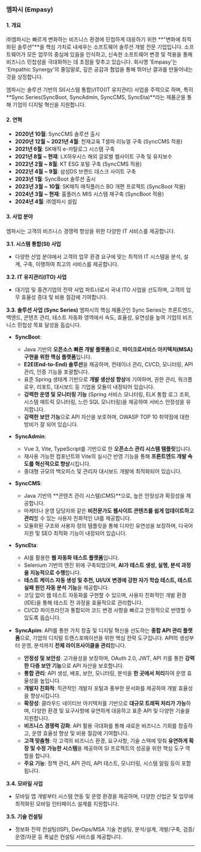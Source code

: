 ### **엠파시 (Empasy)**

#### **1. 개요**
㈜엠파시는 빠르게 변화하는 비즈니스 환경에 민첩하게 대응하기 위한 **"변화에 최적화된 솔루션"**을 핵심 가치로 내세우는 소프트웨어 솔루션 개발 전문 기업입니다. 소프트웨어가 모든 업무의 중심에 있음을 인식하고, 신속한 소프트웨어 변경 및 적용을 통해 비즈니스 민첩성을 극대화하는 데 초점을 맞추고 있습니다. 회사명 'Empasy'는 'Empathic Synergy'의 줄임말로, 깊은 공감과 협업을 통해 뛰어난 결과를 만들어내는 것을 상징합니다.

엠파시는 솔루션 기반의 SI(시스템 통합)/ITO(IT 유지관리) 사업을 주력으로 하며, 특히 **Sync Series(SyncBoot, SyncAdmin, SyncCMS, SyncEta)**라는 제품군을 통해 기업의 디지털 혁신을 지원합니다.

#### **2. 연혁**
*   **2020년 10월**: SyncCMS 솔루션 출시
*   **2020년 12월 ~ 2021년 4월**: 천재교육 T셀파 리뉴얼 구축 (SyncCMS 적용)
*   **2021년 6월**: SK매직 e-카탈로그 시스템 구축
*   **2021년 8월 ~ 현재**: LX하우시스 해외 글로벌 웹사이트 구축 및 유지보수
*   **2022년 2월 ~ 8월**: KT ESG 포털 구축 (SyncCMS 적용)
*   **2022년 4월 ~ 9월**: 삼성DS 브랜드 데스크 사이트 구축
*   **2023년 1월**: SyncBoot 솔루션 출시
*   **2023년 3월 ~ 10월**: SK매직 매직플러스 BO 개편 프로젝트 (SyncBoot 적용)
*   **2024년 3월 ~ 현재**: 홈플러스 MIS 시스템 재구축 (SyncBoot 적용)
*   **2024년 4월**: ㈜엠파시 설립

#### **3. 사업 분야**
엠파시는 고객의 비즈니스 경쟁력 향상을 위한 다양한 IT 서비스를 제공합니다.

**3.1. 시스템 통합(SI) 사업**
*   다양한 산업 분야에서 고객의 업무 환경 요구에 맞는 최적의 IT 시스템을 분석, 설계, 구축, 이행하여 최고의 서비스를 제공합니다.

**3.2. IT 유지관리(ITO) 사업**
*   대기업 및 중견기업의 전략 사업 파트너로서 국내 ITO 사업을 선도하며, 고객의 업무 효율성 증대 및 비용 절감에 기여합니다.

**3.3. 솔루션 사업 (Sync Series)**
엠파시의 핵심 제품군인 Sync Series는 프론트엔드, 백엔드, 콘텐츠 관리, 테스트 자동화 영역에서 속도, 효율성, 유연성을 높여 기업의 비즈니스 민첩성 목표 달성을 돕습니다.

*   **SyncBoot**:
    *   Java 기반의 **오픈소스 빠른 개발 플랫폼**으로, **마이크로서비스 아키텍처(MSA) 구현을 위한 핵심 플랫폼**입니다.
    *   **E2E(End-to-End) 솔루션**을 제공하며, 컨테이너 관리, CI/CD, 모니터링, API 관리, 인증 기능을 포괄합니다.
    *   표준 Spring 생태계 기반으로 **개발 생산성 향상**에 기여하며, 권한 관리, 워크플로우, 리포트, 대시보드 등 기업용 모듈이 내장되어 있습니다.
    *   **강력한 운영 및 모니터링 기능** (Spring 서비스 모니터링, ELK 통합 로그 조회, 시스템 매트릭 모니터링, 느린 SQL 모니터링)을 제공하여 서비스 안정성을 유지합니다.
    *   **강력한 보안 기능**으로 API 자산을 보호하며, OWASP TOP 10 취약점에 대한 방비가 잘 되어 있습니다.

*   **SyncAdmin**:
    *   Vue 3, Vite, TypeScript를 기반으로 한 **오픈소스 관리 시스템 템플릿**입니다.
    *   재사용 가능한 컴포넌트와 Vite의 실시간 반영 기능을 통해 **프론트엔드 개발 속도를 혁신적으로 향상**시킵니다.
    *   중대형 규모의 백오피스 및 관리자 대시보드 개발에 최적화되어 있습니다.

*   **SyncCMS**:
    *   Java 기반의 **콘텐츠 관리 시스템(CMS)**으로, 높은 안정성과 확장성을 제공합니다.
    *   마케터나 운영 담당자와 같은 **비전문가도 웹사이트 콘텐츠를 쉽게 업데이트하고 관리**할 수 있는 사용자 친화적인 UI를 제공합니다.
    *   모듈화된 구조와 사용자 정의 템플릿을 통해 디자인 유연성을 보장하며, 다국어 지원 및 SEO 최적화 기능이 내장되어 있습니다.

*   **SyncEta**:
    *   AI를 활용한 **웹 자동화 테스트 플랫폼**입니다.
    *   Selenium 기반의 엔진 위에 구축되었으며, **AI가 테스트 생성, 실행, 분석 과정을 지능적으로 수행**합니다.
    *   **테스트 케이스 자동 생성 및 추천, UI/UX 변경에 강한 자가 학습 테스트, 테스트 실패 원인 자동 분석 기능**을 제공합니다.
    *   코딩 없이 웹 테스트 자동화를 구현할 수 있으며, 사용자 친화적인 개발 환경(IDE)을 통해 테스트 전 과정을 효율적으로 관리합니다.
    *   CI/CD 파이프라인과 통합되어 코드 변경 사항을 빠르고 안정적으로 반영할 수 있도록 돕습니다.

*   **SyncApim**:
API를 통한 가치 창출 및 디지털 혁신을 선도하는 **종합 API 관리 플랫폼**으로, 기업의 디지털 트랜스포메이션을 위한 핵심 전략 도구입니다. API의 생성부터 운영, 분석까지 **전체 라이프사이클을 관리**합니다.

    *   **안정성 및 보안성**: 고가용성을 보장하며, OAuth 2.0, JWT, API 키를 통한 **강력한 다층 보안 기능**으로 API 자산을 보호합니다.
    *   **통합 관리**: API 생성, 배포, 보안, 모니터링, 분석을 **한 곳에서 처리**하여 운영 효율성을 높입니다.
    *   **개발자 친화적**: 직관적인 개발자 포털과 풍부한 문서화를 제공하여 개발 효율성을 향상시킵니다.
    *   **확장성**: 클라우드 네이티브 아키텍처를 기반으로 **대규모 트래픽 처리가 가능**하며, 다양한 환경 및 요구사항에 유연하게 대응하고 표준 API 및 다양한 기술을 지원합니다.
    *   **비즈니스 경쟁력 강화**: API 활용 극대화를 통해 새로운 비즈니스 기회를 창출하고, 운영 효율성 향상 및 비용 절감에 기여합니다.
    *   **고객 맞춤형**: 각 고객의 비즈니스 환경, 요구사항, 기술 스택에 맞춰 **유연하게 확장 및 수정 가능한 시스템**을 제공하여 SI 프로젝트의 성공을 위한 핵심 도구 역할을 합니다.
    *   **주요 기능**: 정책 관리, API 관리, API 테스트, 모니터링, 시스템 알림 등이 포함됩니다.

**3.4. 모바일 사업**
*   모바일 앱 개발부터 시스템 연동 및 운영 환경을 제공하며, 다양한 산업군 및 업무에 최적화된 모바일 인터페이스 설계를 지원합니다.

**3.5. 기술 컨설팅**
*   정보화 전략 컨설팅(ISP), DevOps/MSA 기술 컨설팅, 분석/설계, 개발/구축, 검증/운영/자문 등 폭넓은 컨설팅 서비스를 제공합니다.

---
